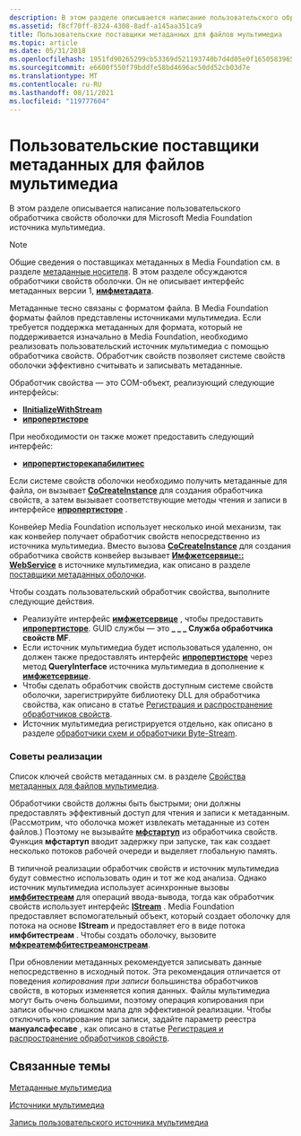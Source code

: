 ```yaml
---
description: В этом разделе описывается написание пользовательского обработчика свойств оболочки для Microsoft Media Foundation источника мультимедиа.
ms.assetid: f8cf70ff-8324-4308-8adf-a145aa351ca9
title: Пользовательские поставщики метаданных для файлов мультимедиа
ms.topic: article
ms.date: 05/31/2018
ms.openlocfilehash: 1951fd90265299cb53369d521193740b7d4d05e0f1650583965eb670ab375cc1
ms.sourcegitcommit: e6600f550f79bddfe58bd4696ac50dd52cb03d7e
ms.translationtype: MT
ms.contentlocale: ru-RU
ms.lasthandoff: 08/11/2021
ms.locfileid: "119777604"
---
```

# <a name="custom-metadata-providers-for-media-files"></a>Пользовательские поставщики метаданных для файлов мультимедиа

В этом разделе описывается написание пользовательского обработчика свойств оболочки для Microsoft Media Foundation источника мультимедиа.

> [!Note]  
> Общие сведения о поставщиках метаданных в Media Foundation см. в разделе [метаданные носителя](media-metadata.md). В этом разделе обсуждаются обработчики свойств оболочки. Он не описывает интерфейс метаданных версии 1, [**имфметадата**](/windows/desktop/api/mfidl/nn-mfidl-imfmetadata).

 

Метаданные тесно связаны с форматом файла. В Media Foundation форматы файлов представлены источниками мультимедиа. Если требуется поддержка метаданных для формата, который не поддерживается изначально в Media Foundation, необходимо реализовать пользовательский источник мультимедиа с помощью обработчика свойств. Обработчик свойств позволяет системе свойств оболочки эффективно считывать и записывать метаданные.

Обработчик свойства — это COM-объект, реализующий следующие интерфейсы:

-   [**IInitializeWithStream**](/windows/win32/api/propsys/nn-propsys-iinitializewithstream)
-   [**ипропертисторе**](/windows/win32/api/propsys/nn-propsys-ipropertystore)

При необходимости он также может предоставить следующий интерфейс:

-   [**ипропертисторекапабилитиес**](/windows/win32/api/propsys/nn-propsys-ipropertystorecapabilities)

Если системе свойств оболочки необходимо получить метаданные для файла, он вызывает [**CoCreateInstance**](/windows/win32/api/combaseapi/nf-combaseapi-cocreateinstance) для создания обработчика свойств, а затем вызывает соответствующие методы чтения и записи в интерфейсе [**ипропертисторе**](/windows/win32/api/propsys/nn-propsys-ipropertystore) .

Конвейер Media Foundation использует несколько иной механизм, так как конвейер получает обработчик свойств непосредственно из источника мультимедиа. Вместо вызова [**CoCreateInstance**](/windows/win32/api/combaseapi/nf-combaseapi-cocreateinstance) для создания обработчика свойств конвейер вызывает [**Имфжетсервице:: WebService**](/windows/desktop/api/mfidl/nf-mfidl-imfgetservice-getservice) в источнике мультимедиа, как описано в разделе [поставщики метаданных оболочки](shell-metadata-providers.md).

Чтобы создать пользовательский обработчик свойства, выполните следующие действия.

-   Реализуйте интерфейс [**имфжетсервице**](/windows/desktop/api/mfidl/nn-mfidl-imfgetservice) , чтобы предоставить [**ипропертисторе**](/windows/win32/api/propsys/nn-propsys-ipropertystore). GUID службы — это **\_ \_ \_ Служба обработчика свойств MF**.
-   Если источник мультимедиа будет использоваться удаленно, он должен также предоставлять интерфейс [**ипропертисторе**](/windows/win32/api/propsys/nn-propsys-ipropertystore) через метод **QueryInterface** источника мультимедиа в дополнение к [**имфжетсервице**](/windows/desktop/api/mfidl/nn-mfidl-imfgetservice).
-   Чтобы сделать обработчик свойств доступным системе свойств оболочки, зарегистрируйте библиотеку DLL для обработчика свойства, как описано в статье [Регистрация и распространение обработчиков свойств](../properties/prophand-reg-dist.md).
-   Источник мультимедиа регистрируется отдельно, как описано в разделе [обработчики схем и обработчики Byte-Stream](scheme-handlers-and-byte-stream-handlers.md).

### <a name="implementation-tips"></a>Советы реализации

Список ключей свойств метаданных см. в разделе [Свойства метаданных для файлов мультимедиа](metadata-properties-for-media-files.md).

Обработчики свойств должны быть быстрыми; они должны предоставлять эффективный доступ для чтения и записи к метаданным. (Рассмотрим, что оболочка может извлекать метаданные из сотен файлов.) Поэтому не вызывайте [**мфстартуп**](/windows/desktop/api/mfapi/nf-mfapi-mfstartup) из обработчика свойств. Функция **мфстартуп** вводит задержку при запуске, так как создает несколько потоков рабочей очереди и выделяет глобальную память.

В типичной реализации обработчик свойств и источник мультимедиа будут совместно использовать один и тот же код анализа. Однако источник мультимедиа использует асинхронные вызовы [**имфбитестреам**](/windows/desktop/api/mfobjects/nn-mfobjects-imfbytestream) для операций ввода-вывода, тогда как обработчик свойств использует интерфейс [**IStream**](/windows/win32/api/objidl/nn-objidl-istream) . Media Foundation предоставляет вспомогательный объект, который создает оболочку для потока на основе **IStream** и предоставляет его в виде потока **имфбитестреам** . Чтобы создать оболочку, вызовите [**мфкреатемфбитестреамонстреам**](/windows/desktop/api/mfidl/nf-mfidl-mfcreatemfbytestreamonstream).

При обновлении метаданных рекомендуется записывать данные непосредственно в исходный поток. Эта рекомендация отличается от поведения *копирования при записи* большинства обработчиков свойств, в которых изменяется копия данных. Файлы мультимедиа могут быть очень большими, поэтому операция копирования при записи обычно слишком мала для эффективной реализации. Чтобы отключить копирование при записи, задайте параметр реестра **мануалсафесаве** , как описано в статье [Регистрация и распространение обработчиков свойств](../properties/prophand-reg-dist.md).

## <a name="related-topics"></a>Связанные темы

<dl> <dt>

[Метаданные мультимедиа](media-metadata.md)
</dt> <dt>

[Источники мультимедиа](media-sources.md)
</dt> <dt>

[Запись пользовательского источника мультимедиа](writing-a-custom-media-source.md)
</dt> </dl>

 

 
